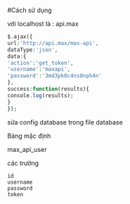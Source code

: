 #Cách sử dụng

với localhost là : api.max


```php
$.ajax({
url:'http://api.max/max-api',
dataType:'json',
data:{
'action':'get_token',
'username':'maxapi',
'password':'3md3pk0c4ns0nph4n'
},
success:function(results){
console.log(results);
}
});

```
sửa config database trong file database

Bảng mặc định

max_api_user

các trường
```
id
username
password
token
```


